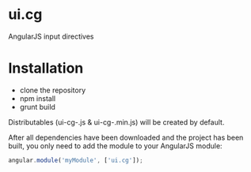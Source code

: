 ui.cg
=====

AngularJS input directives

Installation
============

* clone the repository
* npm install
* grunt build

Distributables (ui-cg-<version>.js & ui-cg-<version>.min.js) will be created by default. 

After all dependencies have been downloaded and the project has been built, you only need to add the module to your AngularJS module:
```javascript
angular.module('myModule', ['ui.cg']);
```
